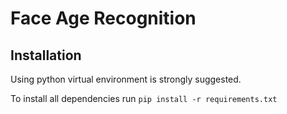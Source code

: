 # Face Age Recognition

## Installation
Using python virtual environment is strongly suggested.

To install all dependencies run
`pip install -r requirements.txt`

